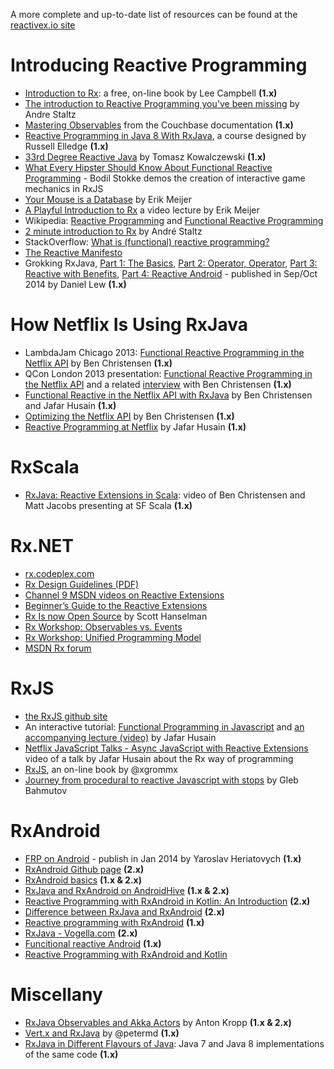 A more complete and up-to-date list of resources can be found at the [reactivex.io site](http://reactivex.io/tutorials.html)

# Introducing Reactive Programming
* [Introduction to Rx](http://www.introtorx.com/): a free, on-line book by Lee Campbell **(1.x)**
* [The introduction to Reactive Programming you've been missing](https://gist.github.com/staltz/868e7e9bc2a7b8c1f754) by Andre Staltz
* [Mastering Observables](http://docs.couchbase.com/developer/java-2.0/observables.html) from the Couchbase documentation **(1.x)**
* [Reactive Programming in Java 8 With RxJava](http://pluralsight.com/training/Courses/TableOfContents/reactive-programming-java-8-rxjava), a course designed by Russell Elledge **(1.x)**
* [33rd Degree Reactive Java](http://www.slideshare.net/tkowalcz/33rd-degree-reactive-java) by Tomasz Kowalczewski **(1.x)**
* [What Every Hipster Should Know About Functional Reactive Programming](http://www.infoq.com/presentations/game-functional-reactive-programming) - Bodil Stokke demos the creation of interactive game mechanics in RxJS
* [Your Mouse is a Database](http://queue.acm.org/detail.cfm?id=2169076) by Erik Meijer
* [A Playful Introduction to Rx](https://www.youtube.com/watch?v=WKore-AkisY) a video lecture by Erik Meijer
* Wikipedia: [Reactive Programming](http://en.wikipedia.org/wiki/Reactive_programming) and [Functional Reactive Programming](http://en.wikipedia.org/wiki/Functional_reactive_programming)
* [2 minute introduction to Rx](https://medium.com/@andrestaltz/2-minute-introduction-to-rx-24c8ca793877) by André Staltz
* StackOverflow: [What is (functional) reactive programming?](http://stackoverflow.com/a/1030631/1946802)
* [The Reactive Manifesto](http://www.reactivemanifesto.org/)
* Grokking RxJava, [Part 1: The Basics](http://blog.danlew.net/2014/09/15/grokking-rxjava-part-1/), [Part 2: Operator, Operator](http://blog.danlew.net/2014/09/22/grokking-rxjava-part-2/), [Part 3: Reactive with Benefits](http://blog.danlew.net/2014/09/30/grokking-rxjava-part-3/), [Part 4: Reactive Android](http://blog.danlew.net/2014/10/08/grokking-rxjava-part-4/) - published in Sep/Oct 2014 by Daniel Lew **(1.x)**

# How Netflix Is Using RxJava
* LambdaJam Chicago 2013: [Functional Reactive Programming in the Netflix API](https://speakerdeck.com/benjchristensen/functional-reactive-programming-in-the-netflix-api-lambdajam-2013) by Ben Christensen **(1.x)**
* QCon London 2013 presentation: [Functional Reactive Programming in the Netflix API](http://www.infoq.com/presentations/netflix-functional-rx) and a related [interview](http://www.infoq.com/interviews/christensen-hystrix-rxjava) with Ben Christensen **(1.x)**
* [Functional Reactive in the Netflix API with RxJava](http://techblog.netflix.com/2013/02/rxjava-netflix-api.html) by Ben Christensen and Jafar Husain **(1.x)**
* [Optimizing the Netflix API](http://techblog.netflix.com/2013/01/optimizing-netflix-api.html) by Ben Christensen **(1.x)**
* [Reactive Programming at Netflix](http://techblog.netflix.com/2013/01/reactive-programming-at-netflix.html) by Jafar Husain **(1.x)**

# RxScala
* [RxJava: Reactive Extensions in Scala](http://www.youtube.com/watch?v=tOMK_FYJREw&feature=youtu.be): video of Ben Christensen and Matt Jacobs presenting at SF Scala **(1.x)**

# Rx.NET
* [rx.codeplex.com](https://rx.codeplex.com)
* [Rx Design Guidelines (PDF)](http://go.microsoft.com/fwlink/?LinkID=205219)
* [Channel 9 MSDN videos on Reactive Extensions](http://channel9.msdn.com/Tags/reactive+extensions)
* [Beginner’s Guide to the Reactive Extensions](http://msdn.microsoft.com/en-us/data/gg577611)
* [Rx Is now Open Source](http://www.hanselman.com/blog/ReactiveExtensionsRxIsNowOpenSource.aspx) by Scott Hanselman
* [Rx Workshop: Observables vs. Events](http://channel9.msdn.com/Series/Rx-Workshop/Rx-Workshop-Observables-versus-Events)
* [Rx Workshop: Unified Programming Model](http://channel9.msdn.com/Series/Rx-Workshop/Rx-Workshop-Unified-Programming-Model)
* [MSDN Rx forum](http://social.msdn.microsoft.com/Forums/en-US/home?forum=rx)

# RxJS
* [the RxJS github site](https://github.com/reactivex/rxjs)
* An interactive tutorial: [Functional Programming in Javascript](http://jhusain.github.io/learnrx/) and [an accompanying lecture (video)](http://www.youtube.com/watch?v=LB4lhFJBBq0) by Jafar Husain
* [Netflix JavaScript Talks - Async JavaScript with Reactive Extensions](https://www.youtube.com/watch?v=XRYN2xt11Ek) video of a talk by Jafar Husain about the Rx way of programming
* [RxJS](https://xgrommx.github.io/rx-book/), an on-line book by @xgrommx
* [Journey from procedural to reactive Javascript with stops](https://glebbahmutov.com/blog/journey-from-procedural-to-reactive-javascript-with-stops/) by Gleb Bahmutov

# RxAndroid

* [FRP on Android](http://slides.com/yaroslavheriatovych/frponandroid#/) - publish in Jan 2014 by Yaroslav Heriatovych **(1.x)**
* [RxAndroid Github page](https://github.com/ReactiveX/RxAndroid) **(2.x)**
* [RxAndroid basics](https://medium.com/@kurtisnusbaum/rxandroid-basics-part-1-c0d5edcf6850) **(1.x & 2.x)**
* [RxJava and RxAndroid on AndroidHive](https://www.androidhive.info/RxJava/) **(1.x & 2.x)**
* [Reactive Programming with RxAndroid in Kotlin: An Introduction](https://www.raywenderlich.com/384-reactive-programming-with-rxandroid-in-kotlin-an-introduction) **(2.x)**
* [Difference between RxJava and RxAndroid](https://stackoverflow.com/questions/49651249/difference-between-rxjava-and-rxandroid) **(2.x)**
* [Reactive programming with RxAndroid](https://www.androidauthority.com/reactive-programming-with-rxandroid-711104/) **(1.x)**
* [RxJava - Vogella.com](http://www.vogella.com/tutorials/RxJava/article.html) **(2.x)**
* [Funcitional reactive Android](https://www.toptal.com/android/functional-reactive-android-rxjava) **(1.x)**
* [Reactive Programming with RxAndroid and Kotlin](https://www.pluralsight.com/courses/rxandroid-kotlin-reactive-programming)

# Miscellany
* [RxJava Observables and Akka Actors](http://onoffswitch.net/rxjava-observables-akka-actors/) by Anton Kropp **(1.x & 2.x)**
* [Vert.x and RxJava](http://slid.es/petermd/eclipsecon2014) by @petermd **(1.x)**
* [RxJava in Different Flavours of Java](http://instil.co/2014/08/05/rxjava-in-different-flavours-of-java/): Java 7 and Java 8 implementations of the same code **(1.x)**
